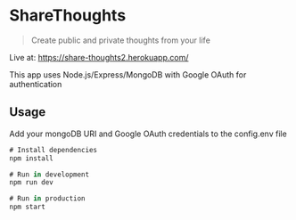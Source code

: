 # ShareThoughts

> Create public and private thoughts from your life

Live at: <https://share-thoughts2.herokuapp.com/>

This app uses Node.js/Express/MongoDB with Google OAuth for authentication

## Usage

Add your mongoDB URI and Google OAuth credentials to the config.env file

```javascript
# Install dependencies
npm install

# Run in development
npm run dev

# Run in production
npm start
```
